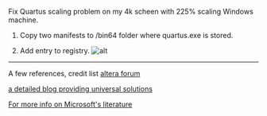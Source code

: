 Fix Quartus scaling problem on my 4k scheen with 225% scaling Windows machine.

1. Copy two manifests to /bin64 folder where quartus.exe is stored.

2. Add entry to registry.
![alt](http://winaero.com/blog/wp-content/uploads/2016/02/DPI3-600x279.png)
*****
A few references, credit list
[altera forum](http://www.alteraforum.com/forum/archive/index.php/t-53385.html)

[a detailed blog providing universal solutions](http://winaero.com/blog/how-to-fix-apps-that-look-small-on-high-dpi-and-high-resolution-displays/)

[For more info on Microsoft's literature](https://msdn.microsoft.com/en-us/library/windows/desktop/dn469266(v=vs.85).aspx)